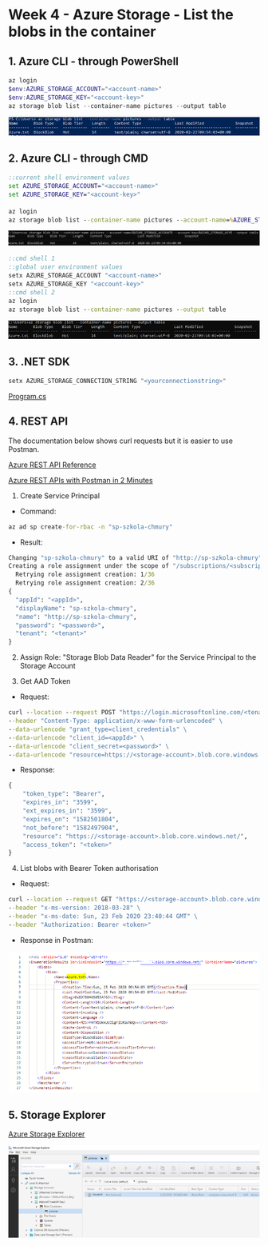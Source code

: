 # Week 4 - Azure Storage - List the blobs in the container

## 1. Azure CLI - through PowerShell

```powershell
az login
$env:AZURE_STORAGE_ACCOUNT="<account-name>"
$env:AZURE_STORAGE_KEY="<account-key>"
az storage blob list --container-name pictures --output table
```
![Azure CLI - through PowerShell](images/Azure-CLI-PS.png)

## 2. Azure CLI - through CMD

```cmd
::current shell environment values
set AZURE_STORAGE_ACCOUNT="<account-name>"
set AZURE_STORAGE_KEY="<account-key>"

az login
az storage blob list --container-name pictures --account-name=%AZURE_STORAGE_ACCOUNT% --account-key=%AZURE_STORAGE_KEY% --output table
```
![Azure CLI - through PowerShell 1](images/Azure-CLI-CMD-shell-env-vars.png)

```cmd
::cmd shell 1
::global user environment values
setx AZURE_STORAGE_ACCOUNT "<account-name>"
setx AZURE_STORAGE_KEY "<account-key>"
::cmd shell 2
az login
az storage blob list --container-name pictures --output table
```
![Azure CLI - through PowerShell 2](images/Azure-CLI-CMD-user-env-vars.png)

## 3. .NET SDK
```cmd
setx AZURE_STORAGE_CONNECTION_STRING "<yourconnectionstring>"
```
[Program.cs](BlobStorageSDK/BlobStorageSDK/Program.cs)

## 4. REST API 

The documentation below shows curl requests but it is easier to use Postman.

[Azure REST API Reference](https://docs.microsoft.com/en-us/rest/api/azure/)

[Azure REST APIs with Postman in 2 Minutes](https://blog.jongallant.com/2017/11/azure-rest-apis-postman/)


1. Create Service Principal
* Command:
```cmd
az ad sp create-for-rbac -n "sp-szkola-chmury"
```
* Result:
```cmd
Changing "sp-szkola-chmury" to a valid URI of "http://sp-szkola-chmury", which is the required format used for service principal names
Creating a role assignment under the scope of "/subscriptions/<subscription>"
  Retrying role assignment creation: 1/36
  Retrying role assignment creation: 2/36
{
  "appId": "<appId>",
  "displayName": "sp-szkola-chmury",
  "name": "http://sp-szkola-chmury",
  "password": "<password>",
  "tenant": "<tenant>"
}
```

2. Assign Role: "Storage Blob Data Reader" for the Service Principal to the Storage Account


3. Get AAD Token

* Request:
```cmd
curl --location --request POST "https://login.microsoftonline.com/<tenant>/oauth2/token" \
--header "Content-Type: application/x-www-form-urlencoded" \
--data-urlencode "grant_type=client_credentials" \
--data-urlencode "client_id=<appId>" \
--data-urlencode "client_secret=<password>" \
--data-urlencode "resource=https://<storage-account>.blob.core.windows.net/"
```
* Response:
```cmd
{
    "token_type": "Bearer",
    "expires_in": "3599",
    "ext_expires_in": "3599",
    "expires_on": "1582501804",
    "not_before": "1582497904",
    "resource": "https://<storage-account>.blob.core.windows.net/",
    "access_token": "<token>"
}
```

4. List blobs with Bearer Token authorisation

* Request:
```cmd
curl --location --request GET "https://<storage-account>.blob.core.windows.net/pictures?restype=container&comp=list" \
--header "x-ms-version: 2018-03-28" \
--header "x-ms-date: Sun, 23 Feb 2020 23:40:44 GMT" \
--header "Authorization: Bearer <token>"
```
* Response in Postman:

![REST](images/REST.png)
## 5. Storage Explorer

[Azure Storage Explorer](https://azure.microsoft.com/en-us/features/storage-explorer/)

![REST](images/StorageExplorer.png)
